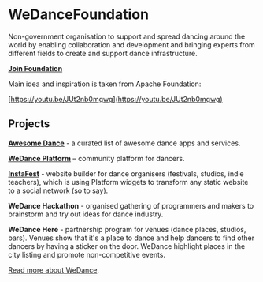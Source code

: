 # WeDanceFoundation

Non-government organisation to support and spread dancing around the world by enabling collaboration and development and bringing experts from different fields to create and support dance infrastructure.

[**Join Foundation**](https://github.com/we-dance/foundation)

Main idea and inspiration is taken from Apache Foundation:

[https://youtu.be/JUt2nb0mgwg](https://youtu.be/JUt2nb0mgwg)

## Projects

**[Awesome Dance](https://github.com/we-dance/awesome-dance)** - a curated list of awesome dance apps and services.

**[WeDance Platform](https://wedance.vip/)** – community platform for dancers.

**[InstaFest](https://razbakov.com/projects/instafest/)** - website builder for dance organisers (festivals, studios, indie teachers), which is using Platform widgets to transform any static website to a social network (so to say).

**WeDance Hackathon** - organised gathering of programmers and makers to brainstorm and try out ideas for dance industry.

**WeDance Here** - partnership program for venues (dance places, studios, bars). Venues show that it's a place to dance and help dancers to find other dancers by having a sticker on the door. WeDance highlight places in the city listing and promote non-competitive events.

[Read more about WeDance](/about).
